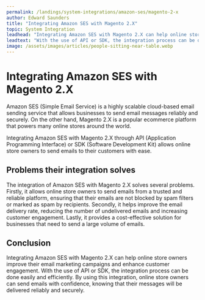 ```yaml
---
permalink: /landings/system-integrations/amazon-ses/magento-2-x
author: Edward Saunders
title: "Integrating Amazon SES with Magento 2.X"
topic: System Integration
leadhead: "Integrating Amazon SES with Magento 2.X can help online store owners improve their email marketing campaigns and enhance customer engagement"
leadtext: "With the use of API or SDK, the integration process can be done easily and efficiently. By using this integration, online store owners can send emails with confidence, knowing that their messages will be delivered reliably and securely."
image: /assets/images/articles/people-sitting-near-table.webp
---
```

<div class="arttext">    <h1>Integrating Amazon SES with Magento 2.X</h1>
    <p>Amazon SES (Simple Email Service) is a highly scalable cloud-based email sending service that allows businesses to send email messages reliably and securely. On the other hand, Magento 2.X is a popular ecommerce platform that powers many online stores around the world.</p>
    <p>Integrating Amazon SES with Magento 2.X through API (Application Programming Interface) or SDK (Software Development Kit) allows online store owners to send emails to their customers with ease.</p>
    <h2>Problems their integration solves</h2>
    <p>The integration of Amazon SES with Magento 2.X solves several problems. Firstly, it allows online store owners to send emails from a trusted and reliable platform, ensuring that their emails are not blocked by spam filters or marked as spam by recipients. Secondly, it helps improve the email delivery rate, reducing the number of undelivered emails and increasing customer engagement. Lastly, it provides a cost-effective solution for businesses that need to send a large volume of emails.</p>
    <h2>Conclusion</h2>
    <p>Integrating Amazon SES with Magento 2.X can help online store owners improve their email marketing campaigns and enhance customer engagement. With the use of API or SDK, the integration process can be done easily and efficiently. By using this integration, online store owners can send emails with confidence, knowing that their messages will be delivered reliably and securely.</p>
</div>